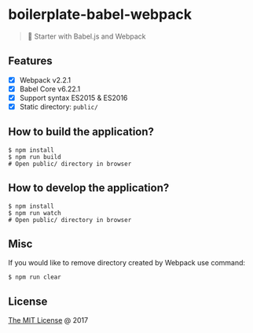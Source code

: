# boilerplate-babel-webpack

> :fork_and_knife: Starter with Babel.js and Webpack

## Features

* [x] Webpack v2.2.1
* [x] Babel Core v6.22.1
* [x] Support syntax ES2015 & ES2016
* [x] Static directory: `public/`

## How to build the application?

```
$ npm install
$ npm run build
# Open public/ directory in browser
```

## How to develop the application?

```
$ npm install
$ npm run watch
# Open public/ directory in browser
```

## Misc

If you would like to remove directory created by Webpack use command:

```
$ npm run clear
```

## License

[The MIT License](http://piecioshka.mit-license.org) @ 2017
